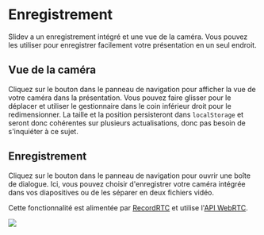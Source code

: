 # Enregistrement

Slidev a un enregistrement intégré et une vue de la caméra. Vous pouvez les utiliser pour enregistrer facilement votre présentation en un seul endroit.

## Vue de la caméra

Cliquez sur le bouton <carbon-user-avatar class="inline-icon-btn"/> dans le panneau de navigation pour afficher la vue de votre caméra dans la présentation. Vous pouvez faire glisser pour le déplacer et utiliser le gestionnaire dans le coin inférieur droit pour le redimensionner. La taille et la position persisteront dans `localStorage` et seront donc cohérentes sur plusieurs actualisations, donc pas besoin de s'inquiéter à ce sujet.

<TheTweet id="1395006771027120133" />

## Enregistrement

Cliquez sur le bouton <carbon-video class="inline-icon-btn"/> dans le panneau de navigation pour ouvrir une boîte de dialogue. Ici, vous pouvez choisir d'enregistrer votre caméra intégrée dans vos diapositives ou de les séparer en deux fichiers vidéo.

Cette fonctionnalité est alimentée par [RecordRTC](https://github.com/muaz-khan/RecordRTC) et utilise l'[API WebRTC](https://webrtc.org/).

![](/screenshots/recording.png)
